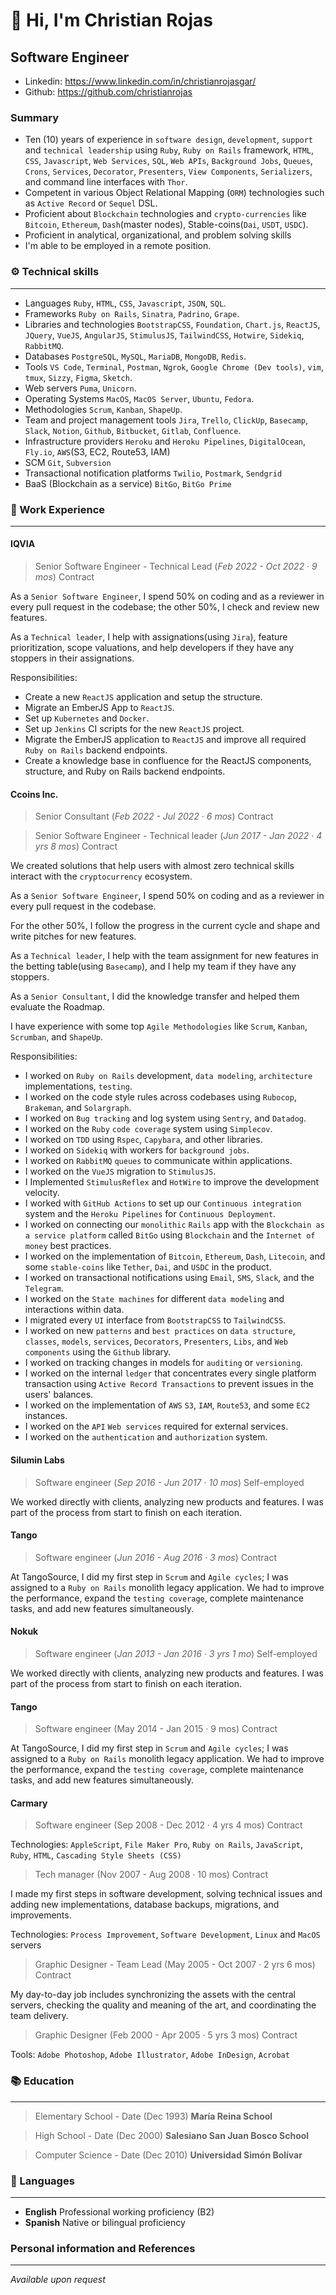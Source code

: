 # 👋 Hi, I'm Christian Rojas

## Software Engineer

- Linkedin: https://www.linkedin.com/in/christianrojasgar/
- Github: https://github.com/christianrojas

### Summary

- Ten (10) years of experience in `software design`, `development`, `support` and `technical leadership` using `Ruby`, `Ruby on Rails` framework, `HTML`, `CSS`, `Javascript`, `Web Services`, `SQL`, `Web APIs`, `Background Jobs`, `Queues`, `Crons`, `Services`, `Decorator`, `Presenters`, `View Components`, `Serializers`, and command line interfaces with `Thor`.
- Competent in various Object Relational Mapping (`ORM`) technologies such as `Active Record` or `Sequel` DSL.
- Proficient about `Blockchain` technologies and `crypto-currencies` like `Bitcoin`, `Ethereum`, `Dash`(master nodes), Stable-coins(`Dai`, `USDT`, `USDC`).
- Proficient in analytical, organizational, and problem solving skills
- I'm able to be employed in a remote position.

### ⚙️ Technical skills

---

- Languages `Ruby`, `HTML`, `CSS`, `Javascript`, `JSON`, `SQL`.
- Frameworks `Ruby on Rails`, `Sinatra`, `Padrino`, `Grape`.
- Libraries and technologies `BootstrapCSS`, `Foundation`, `Chart.js`, `ReactJS`, `JQuery`, `VueJS`, `AngularJS`, `StimulusJS`, `TailwindCSS`, `Hotwire`, `Sidekiq`, `RabbitMQ`.
- Databases `PostgreSQL`, `MySQL`, `MariaDB`, `MongoDB`, `Redis`.
- Tools `VS Code`, `Terminal`, `Postman`, `Ngrok`, `Google Chrome (Dev tools)`, `vim`, `tmux`, `Sizzy`, `Figma`, `Sketch`.
- Web servers `Puma`, `Unicorn`.
- Operating Systems `MacOS`, `MacOS Server`, `Ubuntu`, `Fedora`.
- Methodologies `Scrum`, `Kanban`, `ShapeUp`.
- Team and project management tools `Jira`, `Trello`, `ClickUp`, `Basecamp`, `Slack`, `Notion`, `Github`, `Bitbucket`, `Gitlab`, `Confluence`.
- Infrastructure providers `Heroku` and `Heroku Pipelines`, `DigitalOcean`, `Fly.io`, `AWS`(S3, EC2, Route53, IAM)
- SCM `Git`, `Subversion`
- Transactional notification platforms `Twilio`, `Postmark`, `Sendgrid`
- BaaS (Blockchain as a service) `BitGo`, `BitGo Prime`

### 💪 Work Experience

---

#### **IQVIA**

> Senior Software Engineer - Technical Lead
> (_Feb 2022 - Oct 2022 · 9 mos_) Contract

As a `Senior Software Engineer`, I spend 50% on coding and as a reviewer in every pull request in the codebase; the other 50%, I check and review new features.

As a `Technical leader`, I help with assignations(using `Jira`), feature prioritization, scope valuations, and help developers if they have any stoppers in their assignations.

Responsibilities:

- Create a new `ReactJS` application and setup the structure.
- Migrate an EmberJS App to `ReactJS`.
- Set up `Kubernetes` and `Docker`.
- Set up `Jenkins` CI scripts for the new `ReactJS` project.
- Migrate the EmberJS application to `ReactJS` and improve all required `Ruby on Rails` backend endpoints.
- Create a knowledge base in confluence for the ReactJS components, structure, and Ruby on Rails backend endpoints.

#### **Ccoins Inc.**

> Senior Consultant
> (_Feb 2022 - Jul 2022 · 6 mos_) Contract

> Senior Software Engineer - Technical leader
> (_Jun 2017 - Jan 2022 · 4 yrs 8 mos_) Contract

We created solutions that help users with almost zero technical skills interact with the `cryptocurrency` ecosystem.

As a `Senior Software Engineer`, I spend 50% on coding and as a reviewer in every pull request in the codebase.

For the other 50%, I follow the progress in the current cycle and shape and write pitches for new features.

As a `Technical leader`, I help with the team assignment for new features in the betting table(using `Basecamp`), and I help my team if they have any stoppers.

As a `Senior Consultant`, I did the knowledge transfer and helped them evaluate the Roadmap.

I have experience with some top `Agile Methodologies` like `Scrum`, `Kanban`, `Scrumban`, and `ShapeUp`.

Responsibilities:

- I worked on `Ruby on Rails` development, `data modeling`, `architecture` implementations, `testing`.
- I worked on the code style rules across codebases using `Rubocop`, `Brakeman`, and `Solargraph`.
- I worked on `Bug tracking` and log system using `Sentry`, and `Datadog`.
- I worked on the `Ruby` `code coverage` system using `Simplecov`.
- I worked on `TDD` using `Rspec`, `Capybara`, and other libraries.
- I worked on `Sidekiq` with workers for `background jobs`.
- I worked on `RabbitMQ` `queues` to communicate within applications.
- I worked on the `VueJS` migration to `StimulusJS`.
- I Implemented `StimulusReflex` and `HotWire` to improve the development velocity.
- I worked with `GitHub Actions` to set up our `Continuous integration` system and the `Heroku Pipelines` for `Continuous Deployment`.
- I worked on connecting our `monolithic` `Rails` app with the `Blockchain as a service platform` called `BitGo` using `Blockchain` and the `Internet of money` best practices.
- I worked on the implementation of `Bitcoin`, `Ethereum`, `Dash`, `Litecoin`, and some `stable-coins` like `Tether`, `Dai`, and `USDC` in the product.
- I worked on transactional notifications using `Email`, `SMS`, `Slack`, and the `Telegram`.
- I worked on the `State machines` for different `data modeling` and interactions within data.
- I migrated every `UI` interface from `BootstrapCSS` to `TailwindCSS`.
- I worked on new `patterns` and `best practices` on `data structure`, `classes`, `models`, `services`, `Decorators`, `Presenters`, `Libs`, and `Web components` using the `Github` library.
- I worked on tracking changes in models for `auditing` or `versioning`.
- I worked on the internal `ledger` that concentrates every single platform transaction using `Active Record Transactions` to prevent issues in the users' balances.
- I worked on the implementation of `AWS` `S3`, `IAM`, `Route53`, and some `EC2` instances.
- I worked on the `API` `Web services` required for external services.
- I worked on the `authentication` and `authorization` system.

#### **Silumin Labs**

> Software engineer
> (_Sep 2016 - Jun 2017 · 10 mos_) Self-employed

We worked directly with clients, analyzing new products and features. I was part of the process from start to finish on each iteration.

#### **Tango**

> Software engineer
> (_Jun 2016 - Aug 2016 · 3 mos_) Contract

At TangoSource, I did my first step in `Scrum` and `Agile cycles`; I was assigned to a `Ruby on Rails` monolith legacy application. We had to improve the performance, expand the `testing coverage`, complete maintenance tasks, and add new features simultaneously.

#### **Nokuk**

> Software engineer
> (_Jan 2013 - Jan 2016 · 3 yrs 1 mo_) Self-employed

We worked directly with clients, analyzing new products and features. I was part of the process from start to finish on each iteration.

#### **Tango**

> Software engineer
> (May 2014 - Jan 2015 · 9 mos) Contract

At TangoSource, I did my first step in `Scrum` and `Agile cycles`; I was assigned to a `Ruby on Rails` monolith legacy application. We had to improve the performance, expand the `testing coverage`, complete maintenance tasks, and add new features simultaneously.

#### **Carmary**

> Software engineer
> (Sep 2008 - Dec 2012 · 4 yrs 4 mos) Contract

Technologies: `AppleScript`, `File Maker Pro`, `Ruby on Rails`, `JavaScript`, `Ruby`, `HTML`, `Cascading Style Sheets (CSS)`

> Tech manager
> (Nov 2007 - Aug 2008 · 10 mos) Contract

I made my first steps in software development, solving technical issues and adding new implementations, database backups, migrations, and improvements.

Technologies: `Process Improvement`, `Software Development`, `Linux` and `MacOS` servers

> Graphic Designer - Team Lead
> (May 2005 - Oct 2007 · 2 yrs 6 mos) Contract

My day-to-day job includes synchronizing the assets with the central servers, checking the quality and meaning of the art, and coordinating the team delivery.

> Graphic Designer
> (Feb 2000 - Apr 2005 · 5 yrs 3 mos) Contract

Tools: `Adobe Photoshop`, `Adobe Illustrator`, `Adobe InDesign`, `Acrobat`

### 📚 Education

---

> Elementary School - Date (Dec 1993) **María Reina School**

> High School - Date (Dec 2000) **Salesiano San Juan Bosco School**

> Computer Science - Date (Dec 2010) **Universidad Simón Bolívar**

### 🤝 Languages

---

- **English** Professional working proficiency (B2)
- **Spanish** Native or bilingual proficiency

### Personal information and References

---

_Available upon request_
